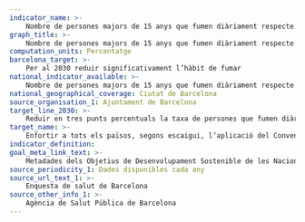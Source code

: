 ```yaml
---
indicator_name: >-
    Nombre de persones majors de 15 anys que fumen diàriament respecte al total de la població d’aquesta edat
graph_title: >-
    Nombre de persones majors de 15 anys que fumen diàriament respecte al total de la població d’aquesta edat
computation_units: Percentatge
barcelona_target: >-
    Per al 2030 reduir significativament l’hàbit de fumar 
national_indicator_available: >-
    Nombre de persones majors de 15 anys que fumen diàriament respecte al total de la població d’aquesta edat
national_geographical_coverage: Ciutat de Barcelona
source_organisation_1: Ajuntament de Barcelona
target_line_2030: >-
    Reduir en tres punts percentuals la taxa de persones que fumen diàriament
target_name: >-
    Enfortir a tots els països, segons escaigui, l’aplicació del Conveni marc de l’Organització Mundial de la Salut per al control del tabac
indicator_definition:
goal_meta_link_text: >-
    Metadades dels Objetius de Desenvolupament Sostenible de les Nacions Unides (pdf 894kB)
source_periodicity_1: Dades disponibles cada any 
source_url_text_1: >- 
    Enquesta de salut de Barcelona   
source_other_info_1: >-
    Agència de Salut Pública de Barcelona
---
```

